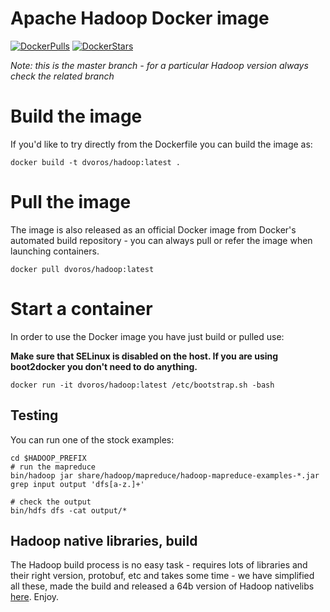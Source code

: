 # Apache Hadoop Docker image

[![DockerPulls](https://img.shields.io/docker/pulls/dvoros/hadoop.svg)](https://registry.hub.docker.com/u/dvoros/hadoop/)
[![DockerStars](https://img.shields.io/docker/stars/dvoros/hadoop.svg)](https://registry.hub.docker.com/u/dvoros/hadoop/)

_Note: this is the master branch - for a particular Hadoop version always check the related branch_

# Build the image

If you'd like to try directly from the Dockerfile you can build the image as:

```
docker build -t dvoros/hadoop:latest .
```

# Pull the image

The image is also released as an official Docker image from Docker's automated build repository - you can always pull or refer the image when launching containers.

```
docker pull dvoros/hadoop:latest
```

# Start a container

In order to use the Docker image you have just build or pulled use:

**Make sure that SELinux is disabled on the host. If you are using boot2docker you don't need to do anything.**

```
docker run -it dvoros/hadoop:latest /etc/bootstrap.sh -bash
```

## Testing

You can run one of the stock examples:

```
cd $HADOOP_PREFIX
# run the mapreduce
bin/hadoop jar share/hadoop/mapreduce/hadoop-mapreduce-examples-*.jar grep input output 'dfs[a-z.]+'

# check the output
bin/hdfs dfs -cat output/*
```

## Hadoop native libraries, build

The Hadoop build process is no easy task - requires lots of libraries and their right version, protobuf, etc and takes some time - we have simplified all these, made the build and released a 64b version of Hadoop nativelibs [here](https://github.com/dvoros/docker-hadoop-build/releases). Enjoy.
